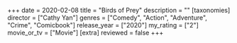 +++
date = 2020-02-08
title = "Birds of Prey"
description = ""
[taxonomies]
director = ["Cathy Yan"] 
genres = ["Comedy", "Action", "Adventure", "Crime", "Comicbook"]
release_year = ["2020"]
my_rating = ["2"]
movie_or_tv = ["Movie"]
[extra]
reviewed = false
+++


